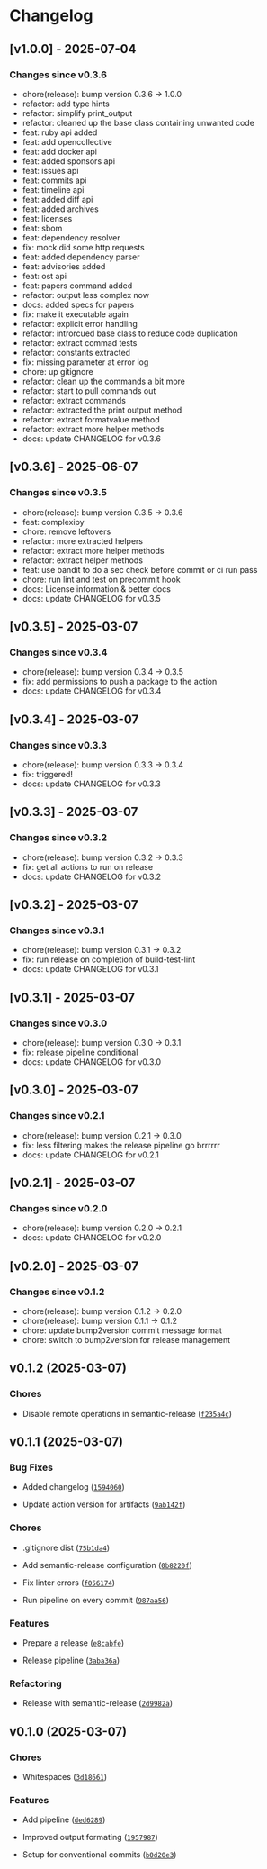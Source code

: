 # Changelog

## [v1.0.0] - 2025-07-04

### Changes since v0.3.6

- chore(release): bump version 0.3.6 → 1.0.0
- refactor: add type hints
- refactor: simplify print_output
- refactor: cleaned up the base class containing unwanted code
- feat: ruby api added
- feat: add opencollective
- feat: add docker api
- feat: added sponsors api
- feat: issues api
- feat: commits api
- feat: timeline api
- feat: added diff api
- feat: added archives
- feat: licenses
- feat: sbom
- feat: dependency resolver
- fix: mock did some http requests
- feat: added dependency parser
- feat: advisories added
- feat: ost api
- feat: papers command added
- refactor: output less complex now
- docs: added specs for papers
- fix: make it executable again
- refactor: explicit error handling
- refactor: introrcued base class to reduce code duplication
- refactor: extract commad tests
- refactor: constants extracted
- fix: missing parameter at error log
- chore: up gitignore
- refactor: clean up the commands a bit more
- refactor: start to pull commands out
- refactor: extract commands
- refactor: extracted the print output method
- refactor: extract formatvalue method
- refactor: extract more helper methods
- docs: update CHANGELOG for v0.3.6


## [v0.3.6] - 2025-06-07

### Changes since v0.3.5

- chore(release): bump version 0.3.5 → 0.3.6
- feat: complexipy
- chore: remove leftovers
- refactor: more extracted helpers
- refactor: extract more helper methods
- refactor: extract helper methods
- feat: use bandit to do a sec check before commit or ci run pass
- chore: run lint and test on precommit hook
- docs: License information & better docs
- docs: update CHANGELOG for v0.3.5


## [v0.3.5] - 2025-03-07

### Changes since v0.3.4

- chore(release): bump version 0.3.4 → 0.3.5
- fix: add permissions to push a package to the action
- docs: update CHANGELOG for v0.3.4


## [v0.3.4] - 2025-03-07

### Changes since v0.3.3

- chore(release): bump version 0.3.3 → 0.3.4
- fix: triggered!
- docs: update CHANGELOG for v0.3.3


## [v0.3.3] - 2025-03-07

### Changes since v0.3.2

- chore(release): bump version 0.3.2 → 0.3.3
- fix: get all actions to run on release
- docs: update CHANGELOG for v0.3.2


## [v0.3.2] - 2025-03-07

### Changes since v0.3.1

- chore(release): bump version 0.3.1 → 0.3.2
- fix: run release on completion of build-test-lint
- docs: update CHANGELOG for v0.3.1


## [v0.3.1] - 2025-03-07

### Changes since v0.3.0

- chore(release): bump version 0.3.0 → 0.3.1
- fix: release pipeline conditional
- docs: update CHANGELOG for v0.3.0


## [v0.3.0] - 2025-03-07

### Changes since v0.2.1

- chore(release): bump version 0.2.1 → 0.3.0
- fix: less filtering makes the release pipeline go brrrrrr
- docs: update CHANGELOG for v0.2.1


## [v0.2.1] - 2025-03-07

### Changes since v0.2.0

- chore(release): bump version 0.2.0 → 0.2.1
- docs: update CHANGELOG for v0.2.0


## [v0.2.0] - 2025-03-07

### Changes since v0.1.2

- chore(release): bump version 0.1.2 → 0.2.0
- chore(release): bump version 0.1.1 → 0.1.2
- chore: update bump2version commit message format
- chore: switch to bump2version for release management



## v0.1.2 (2025-03-07)

### Chores

- Disable remote operations in semantic-release
  ([`f235a4c`](https://github.com/ecosyste-ms/ecosyste_ms_cli/commit/f235a4ced57cef49cf062c2fec284c1204e088f5))


## v0.1.1 (2025-03-07)

### Bug Fixes

- Added changelog
  ([`1594060`](https://github.com/ecosyste-ms/ecosyste_ms_cli/commit/1594060148bac6aaa2b4b78f08d87163c400a96d))

- Update action version for artifacts
  ([`9ab142f`](https://github.com/ecosyste-ms/ecosyste_ms_cli/commit/9ab142f06cf1509227229c180a9ac2f668e1800b))

### Chores

- .gitignore dist
  ([`75b1da4`](https://github.com/ecosyste-ms/ecosyste_ms_cli/commit/75b1da4eb67f5aff223259236f8dd1a3d8121b0e))

- Add semantic-release configuration
  ([`0b8220f`](https://github.com/ecosyste-ms/ecosyste_ms_cli/commit/0b8220fbbe90171bc685ca48a4c78873a8f1207c))

- Fix linter errors
  ([`f056174`](https://github.com/ecosyste-ms/ecosyste_ms_cli/commit/f05617445fbdbf8bfcc42f1884654cabb091e91b))

- Run pipeline on every commit
  ([`987aa56`](https://github.com/ecosyste-ms/ecosyste_ms_cli/commit/987aa56dfc68cf86f1401b1ca42a1a6b7fe1ac26))

### Features

- Prepare a release
  ([`e8cabfe`](https://github.com/ecosyste-ms/ecosyste_ms_cli/commit/e8cabfe60ea557938786f84805eb22b1e2270735))

- Release pipeline
  ([`3aba36a`](https://github.com/ecosyste-ms/ecosyste_ms_cli/commit/3aba36aa57402e159f69bd068e5f26dfb96a1911))

### Refactoring

- Release with semantic-release
  ([`2d9982a`](https://github.com/ecosyste-ms/ecosyste_ms_cli/commit/2d9982ae58b6ba7df5964684c54456742c63ff4a))


## v0.1.0 (2025-03-07)

### Chores

- Whitespaces
  ([`3d18661`](https://github.com/ecosyste-ms/ecosyste_ms_cli/commit/3d186612667eec71c12a805c0ab585a66b4a10e7))

### Features

- Add pipeline
  ([`ded6289`](https://github.com/ecosyste-ms/ecosyste_ms_cli/commit/ded6289e7a7313a9613b1730cb1ae5bb3248f9c0))

- Improved output formating
  ([`1957987`](https://github.com/ecosyste-ms/ecosyste_ms_cli/commit/1957987086b39317a4cf550391bd255990439953))

- Setup for conventional commits
  ([`b0d20e3`](https://github.com/ecosyste-ms/ecosyste_ms_cli/commit/b0d20e3025146b47fb317effd26d2cb245378ce6))
